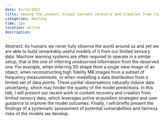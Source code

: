 ```yaml
---
date: 01/11/2022
title: Seeing the unseen: Visual content recovery and creation from limited sensory data - Adriana Romero Soriano
categories: meeting
time: 3pm
location: online
description:
---
```

Abstract: As humans we never fully observe the world around us and yet we are able to build remarkably useful models of it from our limited sensory data. Machine learning systems are often required to operate in a similar setup, that is the one of inferring unobserved information from the observed one. For example, when inferring 3D shape from a single view image of an object, when reconstructing high fidelity MR images from a subset of frequency measurements, or when modelling a data distribution from a limited set of data points. These partial observations naturally induce data uncertainty, which may hinder the quality of the model predictions. In this talk, I will present our recent work in content recovery and creation from limited sensory data, which leverages active acquisition strategies and user guidance to improve the model outcomes. Finally, I will briefly present the findings of a systematic assessment of potential vulnerabilities and fairness risks of the models we develop.